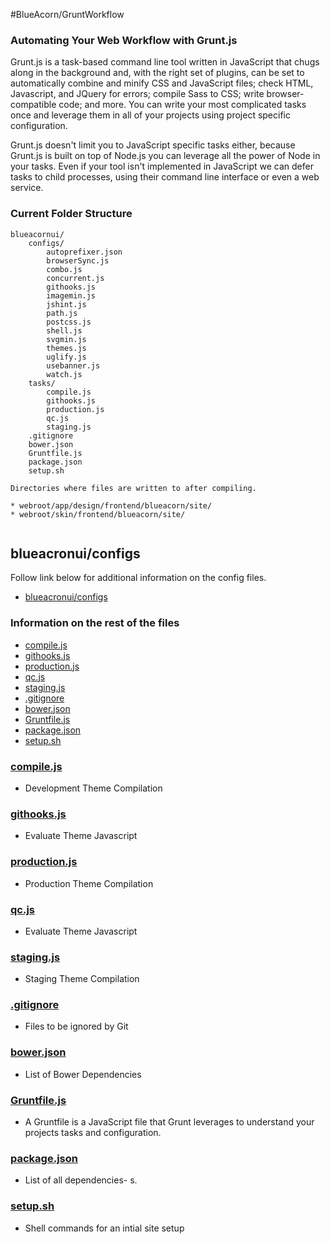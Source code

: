 #BlueAcorn/GruntWorkflow

### Automating Your Web Workflow with Grunt.js

Grunt.js is a task-based command line tool written in JavaScript that chugs along in the background and, with the right set of plugins, can be set to automatically combine and minify CSS and JavaScript files; check HTML, Javascript, and JQuery for errors; compile Sass to CSS; write browser-compatible code; and more. You can write your most complicated tasks once and leverage them in all of your projects using project specific configuration.

Grunt.js doesn't limit you to JavaScript specific tasks either, because Grunt.js is built on top of Node.js you can leverage all the power of Node in your tasks. Even if your tool isn't implemented in JavaScript we can defer tasks to child processes, using their command line interface or even a web service.

### Current Folder Structure

```
blueacornui/
    configs/
        autoprefixer.json
        browserSync.js
        combo.js
        concurrent.js
        githooks.js
        imagemin.js
        jshint.js
        path.js
        postcss.js
        shell.js
        svgmin.js
        themes.js
        uglify.js
        usebanner.js
        watch.js
    tasks/
    	compile.js
    	githooks.js
    	production.js
    	qc.js
    	staging.js
    .gitignore
    bower.json
    Gruntfile.js
    package.json
    setup.sh

Directories where files are written to after compiling.

* webroot/app/design/frontend/blueacorn/site/
* webroot/skin/frontend/blueacorn/site/
    
```

## blueacronui/configs

Follow link below for additional information on the config files.

* [blueacronui/configs](https://github.com/BlueAcornInc/green-pistachio/tree/master/documentation/skin/frontend/blueacorn/gp/js/development/USAGE-BLUEACORN-GRUNT-CONFIGS.MD)

### Information on the rest of the files

* [compile.js](#compile)
* [githooks.js](#githooks)
* [production.js](#production)
* [qc.js](#qc)
* [staging.js](#staging)
* [.gitignore](#gitignore)
* [bower.json](#bower)
* [Gruntfile.js](#gruntfile)
* [package.json](#package)
* [setup.sh](#setup)

### [compile.js](id:compile)

- Development Theme Compilation

### [githooks.js](id:githooks)

- Evaluate Theme Javascript

### [production.js](id:production)

- Production Theme Compilation

### [qc.js](id:qc)

- Evaluate Theme Javascript

### [staging.js](id:staging)

- Staging Theme Compilation

### [.gitignore](id:gitignore)

- Files to be ignored by Git

### [bower.json](id:bower)

- List of Bower Dependencies

### [Gruntfile.js](id:gruntfile)

- A Gruntfile is a JavaScript file that Grunt leverages to understand your projects tasks and configuration.

### [package.json](id:package)

- List of all dependencies- s.

### [setup.sh](id:setup)

- Shell commands for an intial site setup

